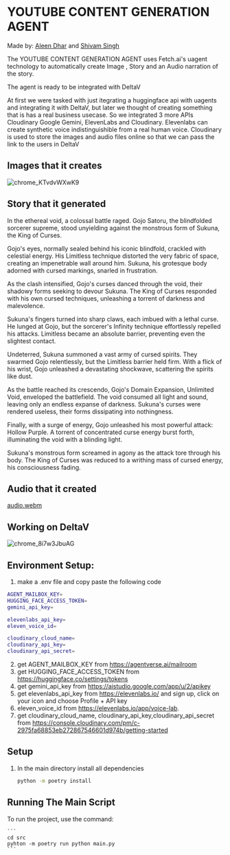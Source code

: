 # YOUTUBE CONTENT GENERATION AGENT
Made by: [Aleen Dhar](https://www.linkedin.com/in/aleendhar/) and [Shivam Singh](https://www.linkedin.com/in/shivam-singh-142a03257/)

The   YOUTUBE CONTENT GENERATION AGENT uses Fetch.ai's uagent technology to automatically create Image , Story and an Audio narration of the story.

The  agent is ready to be integrated with DeltaV

At first we were tasked with just itegrating a huggingface api with uagents and integrating it with DeltaV, but later we thought of creating something that is has a real business usecase.
So we integrated 3 more APIs Cloudinary Google Gemini, ElevenLabs and Cloudinary. 
Elevenlabs can create synthetic voice indistinguishible from a real human voice. 
Cloudinary is used to store the images and audio files online so that we can pass the link to the users in DeltaV

## Images that it creates 
![chrome_KTvdvWXwK9](https://github.com/AleenDhar/Youtube-shorts-creation/assets/86429480/fd083306-653d-479a-ad79-3fe89128f19d)

## Story that it generated
In the ethereal void, a colossal battle raged. Gojo Satoru, the blindfolded sorcerer supreme, stood unyielding against the monstrous form of Sukuna, the King of Curses.

Gojo's eyes, normally sealed behind his iconic blindfold, crackled with celestial energy. His Limitless technique distorted the very fabric of space, creating an impenetrable wall around him. Sukuna, his grotesque body adorned with cursed markings, snarled in frustration.

As the clash intensified, Gojo's curses danced through the void, their shadowy forms seeking to devour Sukuna. The King of Curses responded with his own cursed techniques, unleashing a torrent of darkness and malevolence.

Sukuna's fingers turned into sharp claws, each imbued with a lethal curse. He lunged at Gojo, but the sorcerer's Infinity technique effortlessly repelled his attacks. Limitless became an absolute barrier, preventing even the slightest contact.

Undeterred, Sukuna summoned a vast army of cursed spirits. They swarmed Gojo relentlessly, but the Limitless barrier held firm. With a flick of his wrist, Gojo unleashed a devastating shockwave, scattering the spirits like dust.

As the battle reached its crescendo, Gojo's Domain Expansion, Unlimited Void, enveloped the battlefield. The void consumed all light and sound, leaving only an endless expanse of darkness. Sukuna's curses were rendered useless, their forms dissipating into nothingness.

Finally, with a surge of energy, Gojo unleashed his most powerful attack: Hollow Purple. A torrent of concentrated curse energy burst forth, illuminating the void with a blinding light.

Sukuna's monstrous form screamed in agony as the attack tore through his body. The King of Curses was reduced to a writhing mass of cursed energy, his consciousness fading.

## Audio that it created
[audio.webm](https://github.com/AleenDhar/Youtube-shorts-creation/assets/86429480/d149bcdc-0dda-410e-8ac8-5efda6a0521c)

## Working on DeltaV
![chrome_8i7w3JbuAG](https://github.com/AleenDhar/Youtube-shorts-creation/assets/86429480/8a300920-08f0-4a8c-a5ac-5496a42d17a6)


## Environment Setup:

1. make a .env file and copy paste the following code
```bash
AGENT_MAILBOX_KEY=
HUGGING_FACE_ACCESS_TOKEN=
gemini_api_key=

elevenlabs_api_key=
eleven_voice_id=

cloudinary_cloud_name=
cloudinary_api_key=
cloudinary_api_secret=
```

2. get AGENT_MAILBOX_KEY from https://agentverse.ai/mailroom
3. get HUGGING_FACE_ACCESS_TOKEN from https://huggingface.co/settings/tokens
4. get gemini_api_key from https://aistudio.google.com/app/u/2/apikey
5. get elevenlabs_api_key from https://elevenlabs.io/  and sign up, click on your icon and choose Profile + API key
6. eleven_voice_id from https://elevenlabs.io/app/voice-lab.
7. get cloudinary_cloud_name, cloudinary_api_key,cloudinary_api_secret from https://console.cloudinary.com/pm/c-2975fa68853eb272867546601d974b/getting-started



## Setup
1. In the main directory install all dependencies

    ```bash
    python -m poetry install
    ```


## Running The Main Script

To run the project, use the command:

    ```
    cd src
    pyhton -m poetry run python main.py
    ```


